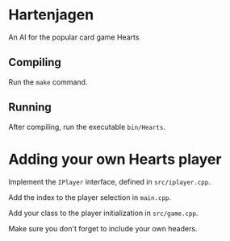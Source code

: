 # Hartenjagen
An AI for the popular card game Hearts

## Compiling
Run the `make` command.

## Running

After compiling, run the executable `bin/Hearts`.

# Adding your own Hearts player
Implement the `IPlayer` interface, defined in `src/iplayer.cpp`.

Add the index to the player selection in `main.cpp`. 

Add your class to the player initialization in `src/game.cpp`. 

Make sure you don't forget to include your own headers.
